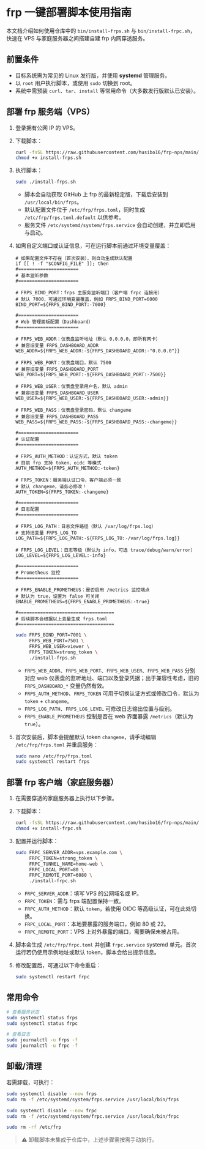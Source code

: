 # frp 一键部署脚本使用指南

本文档介绍如何使用仓库中的 `bin/install-frps.sh` 与 `bin/install-frpc.sh`，快速在 VPS 与家庭服务器之间搭建自建 frp 内网穿透服务。

## 前置条件

- 目标系统需为常见的 Linux 发行版，并使用 **systemd** 管理服务。
- 以 `root` 用户执行脚本，或使用 `sudo` 切换到 root。
- 系统中需预装 `curl`、`tar`、`install` 等常用命令（大多数发行版默认已安装）。

## 部署 frp 服务端（VPS）

1. 登录拥有公网 IP 的 VPS。
2. 下载脚本：

   ```bash
   curl -fsSL https://raw.githubusercontent.com/husibo16/frp-nps/main/bin/install-frps.sh -o install-frps.sh
   chmod +x install-frps.sh
   ```

3. 执行脚本：

   ```bash
   sudo ./install-frps.sh
   ```

   - 脚本会自动获取 GitHub 上 frp 的最新稳定版，下载后安装到 `/usr/local/bin/frps`。
   - 默认配置文件位于 `/etc/frp/frps.toml`，同时生成 `/etc/frp/frps.toml.default` 以供参考。
   - 服务文件 `/etc/systemd/system/frps.service` 会自动创建，并立即启用与启动。

4. 如需自定义端口或认证信息，可在运行脚本前通过环境变量覆盖：
   ```
   # 如果配置文件不存在（首次安装），则自动生成默认配置
   if [[ ! -f "$CONFIG_FILE" ]]; then
   #======================
   # 基本监听参数
   #======================

   # FRPS_BIND_PORT：frps 主服务监听端口（客户端 frpc 连接用）
   # 默认 7000，可通过环境变量覆盖，例如 FRPS_BIND_PORT=6000
   BIND_PORT=${FRPS_BIND_PORT:-7000}

   #======================
   # Web 管理面板配置（Dashboard）
   #======================

   # FRPS_WEB_ADDR：仪表盘监听地址（默认 0.0.0.0，即所有网卡）
   # 兼容旧变量 FRPS_DASHBOARD_ADDR
   WEB_ADDR=${FRPS_WEB_ADDR:-${FRPS_DASHBOARD_ADDR:-"0.0.0.0"}}

   # FRPS_WEB_PORT：仪表盘端口，默认 7500
   # 兼容旧变量 FRPS_DASHBOARD_PORT
   WEB_PORT=${FRPS_WEB_PORT:-${FRPS_DASHBOARD_PORT:-7500}}

   # FRPS_WEB_USER：仪表盘登录用户名，默认 admin
   # 兼容旧变量 FRPS_DASHBOARD_USER
   WEB_USER=${FRPS_WEB_USER:-${FRPS_DASHBOARD_USER:-admin}}

   # FRPS_WEB_PASS：仪表盘登录密码，默认 changeme
   # 兼容旧变量 FRPS_DASHBOARD_PASS
   WEB_PASS=${FRPS_WEB_PASS:-${FRPS_DASHBOARD_PASS:-changeme}}

   #======================
   # 认证配置
   #======================

   # FRPS_AUTH_METHOD：认证方式，默认 token
   # 目前 frp 支持 token、oidc 等模式
   AUTH_METHOD=${FRPS_AUTH_METHOD:-token}

   # FRPS_TOKEN：服务端认证口令，客户端必须一致
   # 默认 changeme，请务必修改！
   AUTH_TOKEN=${FRPS_TOKEN:-changeme}

   #======================
   # 日志配置
   #======================

   # FRPS_LOG_PATH：日志文件路径（默认 /var/log/frps.log）
   # 支持旧变量 FRPS_LOG_TO
   LOG_PATH=${FRPS_LOG_PATH:-${FRPS_LOG_TO:-/var/log/frps.log}}

   # FRPS_LOG_LEVEL：日志等级（默认为 info，可选 trace/debug/warn/error）
   LOG_LEVEL=${FRPS_LOG_LEVEL:-info}

   #======================
   # Prometheus 监控
   #======================

   # FRPS_ENABLE_PROMETHEUS：是否启用 /metrics 监控端点
   # 默认为 true，设置为 false 可关闭
   ENABLE_PROMETHEUS=${FRPS_ENABLE_PROMETHEUS:-true}

   #===================================
   # 后续脚本会根据以上变量生成 frps.toml
   #===================================
   ```


   ```bash
   sudo FRPS_BIND_PORT=7001 \
        FRPS_WEB_PORT=7501 \
        FRPS_WEB_USER=viewer \
        FRPS_TOKEN=strong_token \
        ./install-frps.sh
   ```

   - `FRPS_WEB_ADDR`、`FRPS_WEB_PORT`、`FRPS_WEB_USER`、`FRPS_WEB_PASS` 分别对应 web 仪表盘的监听地址、端口以及登录凭据；出于兼容性考虑，旧的 `FRPS_DASHBOARD_*` 变量仍然有效。
   - `FRPS_AUTH_METHOD`、`FRPS_TOKEN` 可用于切换认证方式或修改口令，默认为 `token` + `changeme`。
   - `FRPS_LOG_PATH`、`FRPS_LOG_LEVEL` 可修改日志输出位置与级别。
   - `FRPS_ENABLE_PROMETHEUS` 控制是否在 web 界面暴露 `/metrics`（默认为 `true`）。

5. 首次安装后，脚本会提醒默认 token `changeme`，请手动编辑 `/etc/frp/frps.toml` 并重启服务：

   ```bash
   sudo nano /etc/frp/frps.toml
   sudo systemctl restart frps
   ```

## 部署 frp 客户端（家庭服务器）

1. 在需要穿透的家庭服务器上执行以下步骤。
2. 下载脚本：

   ```bash
   curl -fsSL https://raw.githubusercontent.com/husibo16/frp-nps/main/bin/install-frpc.sh -o install-frpc.sh
   chmod +x install-frpc.sh
   ```

3. 配置并运行脚本：

   ```bash
   sudo FRPC_SERVER_ADDR=vps.example.com \
        FRPC_TOKEN=strong_token \
        FRPC_TUNNEL_NAME=home-web \
        FRPC_LOCAL_PORT=80 \
        FRPC_REMOTE_PORT=6080 \
        ./install-frpc.sh
   ```

   - `FRPC_SERVER_ADDR`：填写 VPS 的公网域名或 IP。
   - `FRPC_TOKEN`：需与 frps 端配置保持一致。
   - `FRPC_AUTH_METHOD`：默认 `token`，若使用 OIDC 等高级认证，可在此处切换。
   - `FRPC_LOCAL_PORT`：本地要暴露的服务端口，例如 80 或 22。
   - `FRPC_REMOTE_PORT`：VPS 上对外暴露的端口，需要确保未被占用。

4. 脚本会生成 `/etc/frp/frpc.toml` 并创建 `frpc.service` systemd 单元。首次运行若仍使用示例地址或默认 token，脚本会给出提示信息。

5. 修改配置后，可通过以下命令重启：

   ```bash
   sudo systemctl restart frpc
   ```

## 常用命令

```bash
# 查看服务状态
sudo systemctl status frps
sudo systemctl status frpc

# 查看日志
sudo journalctl -u frps -f
sudo journalctl -u frpc -f
```

## 卸载/清理

若需卸载，可执行：

```bash
sudo systemctl disable --now frps
sudo rm -f /etc/systemd/system/frps.service /usr/local/bin/frps

sudo systemctl disable --now frpc
sudo rm -f /etc/systemd/system/frpc.service /usr/local/bin/frpc

sudo rm -rf /etc/frp
```

> ⚠️ 卸载脚本未集成于仓库中，上述步骤需按需手动执行。
